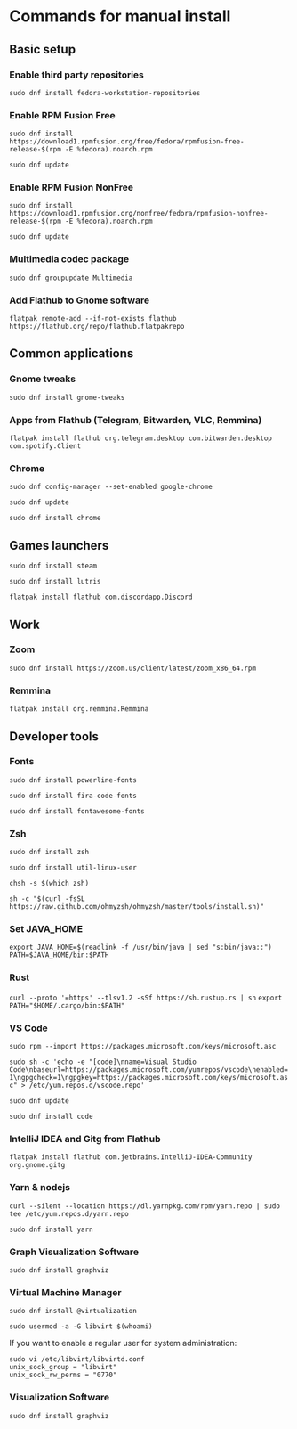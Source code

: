 # Commands for manual install

## Basic setup

### Enable third party repositories

`sudo dnf install fedora-workstation-repositories`

### Enable RPM Fusion Free

`sudo dnf install https://download1.rpmfusion.org/free/fedora/rpmfusion-free-release-$(rpm -E %fedora).noarch.rpm`

`sudo dnf update`

### Enable RPM Fusion NonFree

`sudo dnf install https://download1.rpmfusion.org/nonfree/fedora/rpmfusion-nonfree-release-$(rpm -E %fedora).noarch.rpm`

`sudo dnf update`

### Multimedia codec package

`sudo dnf groupupdate Multimedia`

### Add Flathub to Gnome software

`flatpak remote-add --if-not-exists flathub https://flathub.org/repo/flathub.flatpakrepo`

## Common applications

### Gnome tweaks

`sudo dnf install gnome-tweaks`

### Apps from Flathub (Telegram, Bitwarden, VLC, Remmina)

`flatpak install flathub org.telegram.desktop com.bitwarden.desktop com.spotify.Client`

### Chrome

`sudo dnf config-manager --set-enabled google-chrome`

`sudo dnf update`

`sudo dnf install chrome`

## Games launchers

`sudo dnf install steam`

`sudo dnf install lutris`

`flatpak install flathub com.discordapp.Discord`

## Work

### Zoom

`sudo dnf install https://zoom.us/client/latest/zoom_x86_64.rpm`

### Remmina

`flatpak install org.remmina.Remmina`

## Developer tools

### Fonts

`sudo dnf install powerline-fonts`

`sudo dnf install fira-code-fonts`

`sudo dnf install fontawesome-fonts`

### Zsh

`sudo dnf install zsh`

`sudo dnf install util-linux-user`

`chsh -s $(which zsh)`

`sh -c "$(curl -fsSL https://raw.github.com/ohmyzsh/ohmyzsh/master/tools/install.sh)"`

### Set JAVA_HOME

`export JAVA_HOME=$(readlink -f /usr/bin/java | sed "s:bin/java::")`
`PATH=$JAVA_HOME/bin:$PATH`

### Rust

`curl --proto '=https' --tlsv1.2 -sSf https://sh.rustup.rs | sh`
`export PATH="$HOME/.cargo/bin:$PATH"`

### VS Code

`sudo rpm --import https://packages.microsoft.com/keys/microsoft.asc`

`sudo sh -c 'echo -e "[code]\nname=Visual Studio Code\nbaseurl=https://packages.microsoft.com/yumrepos/vscode\nenabled=1\ngpgcheck=1\ngpgkey=https://packages.microsoft.com/keys/microsoft.asc" > /etc/yum.repos.d/vscode.repo'`

`sudo dnf update`

`sudo dnf install code`

### IntelliJ IDEA and Gitg from Flathub

`flatpak install flathub com.jetbrains.IntelliJ-IDEA-Community org.gnome.gitg`

### Yarn & nodejs

`curl --silent --location https://dl.yarnpkg.com/rpm/yarn.repo | sudo tee /etc/yum.repos.d/yarn.repo`

`sudo dnf install yarn`

### Graph Visualization Software
`sudo dnf install graphviz`

### Virtual Machine Manager

`sudo dnf install @virtualization`

`sudo usermod -a -G libvirt $(whoami)`

If you want to enable a regular user for system administration:

```
sudo vi /etc/libvirt/libvirtd.conf
unix_sock_group = "libvirt"
unix_sock_rw_perms = "0770"
```

### Visualization Software

`sudo dnf install graphviz`
